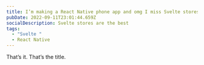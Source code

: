 ```yaml
---
title: I’m making a React Native phone app and omg I miss Svelte stores
pubDate: 2022-09-11T23:01:44.659Z
socialDescription: Svelte stores are the best
tags:
  - "Svelte "
  - React Native
---
```


That’s it. That’s the title.
